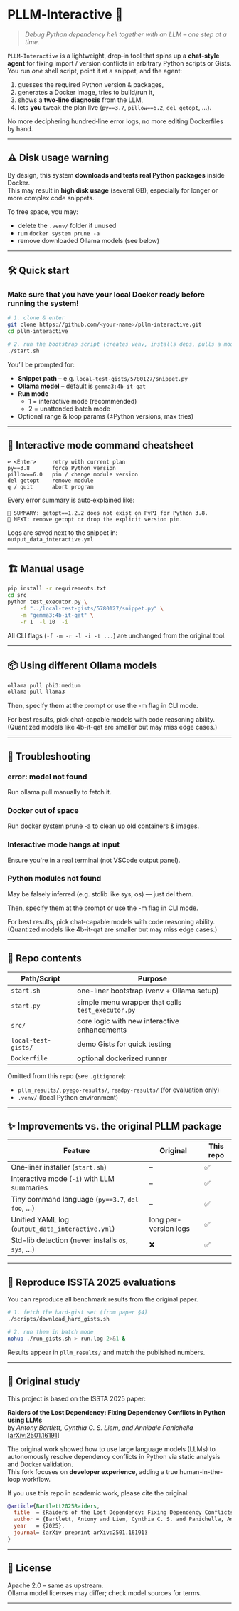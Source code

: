 # PLLM‑Interactive 🚀
> *Debug Python dependency hell together with an LLM – one step at a time.*

`PLLM‑Interactive` is a lightweight, drop‑in tool that spins up a **chat‑style agent** for fixing import / version conflicts in arbitrary Python scripts or Gists.  
You run *one* shell script, point it at a snippet, and the agent:

1. guesses the required Python version & packages,  
2. generates a Docker image, tries to build/run it,  
3. shows a **two‑line diagnosis** from the LLM,  
4. lets **you** tweak the plan live (`py==3.7`, `pillow==6.2`, `del getopt`, …).

No more deciphering hundred‑line error logs, no more editing Dockerfiles by hand.

---

## ⚠️ Disk usage warning

By design, this system **downloads and tests real Python packages** inside Docker.  
This may result in **high disk usage** (several GB), especially for longer or more complex code snippets.

To free space, you may:

- delete the `.venv/` folder if unused
- run `docker system prune -a`
- remove downloaded Ollama models (see below)

---

## 🛠️  Quick start

### Make sure that you have your local Docker ready before running the system!

```bash
# 1. clone & enter
git clone https://github.com/<your-name>/pllm-interactive.git
cd pllm-interactive

# 2. run the bootstrap script (creates venv, installs deps, pulls a model)
./start.sh
```

You’ll be prompted for:

- **Snippet path** – e.g. `local-test-gists/5780127/snippet.py`  
- **Ollama model** – default is `gemma3:4b-it-qat`  
- **Run mode**  
  - 1 = interactive mode (recommended)  
  - 2 = unattended batch mode  
- Optional range & loop params (±Python versions, max tries)

---

## 💬 Interactive mode command cheatsheet

```
↩ <Enter>     retry with current plan
py==3.8       force Python version
pillow==6.0   pin / change module version
del getopt    remove module
q / quit      abort program
```

Every error summary is auto‑explained like:

```
🧠 SUMMARY: getopt==1.2.2 does not exist on PyPI for Python 3.8.
🧠 NEXT: remove getopt or drop the explicit version pin.
```

Logs are saved next to the snippet in:  
`output_data_interactive.yml`

---

## 🏗️ Manual usage

```bash
pip install -r requirements.txt
cd src
python test_executor.py \
    -f "../local-test-gists/5780127/snippet.py" \
    -m "gemma3:4b-it-qat" \
    -r 1  -l 10  -i
```

All CLI flags (`-f -m -r -l -i -t ...`) are unchanged from the original tool.

---

## 📦 Using different Ollama models

```bash
ollama pull phi3:medium
ollama pull llama3
```

Then, specify them at the prompt or use the -m flag in CLI mode.

For best results, pick chat-capable models with code reasoning ability.
(Quantized models like 4b-it-qat are smaller but may miss edge cases.)

---

## 🧯 Troubleshooting

### error: model not found
Run ollama pull <model> manually to fetch it.

### Docker out of space
Run docker system prune -a to clean up old containers & images.

### Interactive mode hangs at input
Ensure you're in a real terminal (not VSCode output panel).

### Python modules not found
May be falsely inferred (e.g. stdlib like sys, os) — just del them.

Then, specify them at the prompt or use the -m flag in CLI mode.

For best results, pick chat-capable models with code reasoning ability.
(Quantized models like 4b-it-qat are smaller but may miss edge cases.)

---

## 📂 Repo contents

| Path/Script           | Purpose |
|-----------------------|---------|
| `start.sh`            | one-liner bootstrap (venv + Ollama setup) |
| `start.py`            | simple menu wrapper that calls `test_executor.py` |
| `src/`                | core logic with new interactive enhancements |
| `local-test-gists/`   | demo Gists for quick testing |
| `Dockerfile`          | optional dockerized runner |

Omitted from this repo (see `.gitignore`):

- `pllm_results/`, `pyego-results/`, `readpy-results/` (for evaluation only)
- `.venv/` (local Python environment)

---

## ✨ Improvements vs. the original PLLM package

| Feature | Original | **This repo** |
|---------|----------|---------------|
| One‑liner installer (`start.sh`) | – | ✅ |
| Interactive mode (`-i`) with LLM summaries | – | ✅ |
| Tiny command language (`py==3.7`, `del foo`, …) | – | ✅ |
| Unified YAML log (`output_data_interactive.yml`) | long per-version logs | ✅ |
| Std-lib detection (never installs `os`, `sys`, …) | ❌ | ✅ |

---

## 🧪 Reproduce ISSTA 2025 evaluations

You can reproduce all benchmark results from the original paper.

```bash
# 1. fetch the hard-gist set (from paper §4)
./scripts/download_hard_gists.sh

# 2. run them in batch mode
nohup ./run_gists.sh > run.log 2>&1 &
```

Results appear in `pllm_results/` and match the published numbers.

---

## 📜 Original study

This project is based on the ISSTA 2025 paper:

**Raiders of the Lost Dependency: Fixing Dependency Conflicts in Python using LLMs**  
by *Antony Bartlett, Cynthia C. S. Liem, and Annibale Panichella*  
[[arXiv:2501.16191](https://arxiv.org/abs/2501.16191)]

The original work showed how to use large language models (LLMs) to autonomously resolve dependency conflicts in Python via static analysis and Docker validation.  
This fork focuses on **developer experience**, adding a true human-in-the-loop workflow.

If you use this repo in academic work, please cite the original:

```bibtex
@article{Bartlett2025Raiders,
  title  = {Raiders of the Lost Dependency: Fixing Dependency Conflicts in Python using LLMs},
  author = {Bartlett, Antony and Liem, Cynthia C. S. and Panichella, Annibale},
  year   = {2025},
  journal= {arXiv preprint arXiv:2501.16191}
}
```

---

## 🪪 License

Apache 2.0 – same as upstream.  
Ollama model licenses may differ; check model sources for terms.

---
